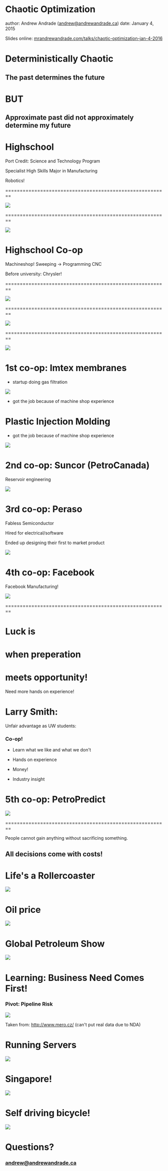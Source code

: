 Chaotic Optimization
========================================================
author: Andrew Andrade (andrew@andrewandrade.ca)
date: January 4, 2015

Slides online:
[mrandrewandrade.com/talks/chaotic-optimization-jan-4-2016](http://mrandrewandrade.com/talks/chaotic-optimization-jan-4-2016.html)


Deterministically Chaotic
========================================================

## The past determines the future

# BUT

## Approximate past did not approximately determine my future

Highschool
========================================================

Port Credit: Science and Technology Program

Specialist High Skills Major in Manufacturing

Robotics!



========================================================

![](images/robotics.jpg)

========================================================

![](images/soldering.png)



Highschool Co-op
========================================================

Machineshop! Sweeping -> Programming CNC

Before university: Chrysler!


========================================================

![](images/sweeping.jpg)

========================================================

![](images/cantech.jpg)

========================================================

![](images/cnc.jpg)


1st co-op: Imtex membranes
========================================================

- startup doing gas filtration

![](images/imtex.bmp)

- got the job because of machine shop experience

Plastic Injection Molding
========================================================

- got the job because of machine shop experience

![](images/mold.png)


2nd co-op: Suncor (PetroCanada) 
========================================================

Reservoir engineering

![](images/suncor.jpg)

3rd co-op: Peraso
========================================================

Fabless Semiconductor

Hired for electrical/software

Ended up designing their first to market product

![](images/waveguide.jpg)


4th co-op: Facebook
========================================================

Facebook Manufacturing!

![](images/facebook.jpg)



========================================================

# Luck is 


# when preperation  

# meets opportunity!

Need more hands on experience!


Larry Smith:   
========================================================
Unfair advantage as UW students:  
### Co-op!

- Learn what we like and what we don't

- Hands on experience

- Money!

- Industry insight

5th co-op: PetroPredict
========================================================

![](images/petropredict.jpg)


========================================================

People cannot gain anything without sacrificing something.


## All decisions come with costs!



Life's a Rollercoaster 
========================================================

![](images/stephenharper.jpg)

Oil price
========================================================

![](images/oilprice.png)

Global Petroleum Show
========================================================

![](images/heavyoil.jpg)

Learning: Business Need Comes First!
========================================================
### Pivot: Pipeline Risk

![](images/pipelinerisk.jpg)

Taken from: http://www.mero.cz/ (can't put real data due to NDA)

Running Servers
========================================================

![](images/server.jpg)

Singapore!
========================================================

![](images/nus.jpg)


Self driving bicycle!
========================================================

![](images/autobike.jpg)

# Questions?

### andrew@andrewandrade.ca
